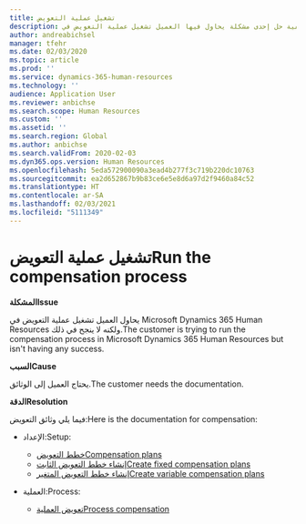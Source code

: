 ```yaml
---
title: تشغيل عملية التعويض
description: يتناول هذا المقال كيفية حل إحدى مشكلة يحاول فيها العميل تشغيل عملية التعويض في Microsoft Dynamics 365 Human Resources ولكنه لا ينجح في ذلك.
author: andreabichsel
manager: tfehr
ms.date: 02/03/2020
ms.topic: article
ms.prod: ''
ms.service: dynamics-365-human-resources
ms.technology: ''
audience: Application User
ms.reviewer: anbichse
ms.search.scope: Human Resources
ms.custom: ''
ms.assetid: ''
ms.search.region: Global
ms.author: anbichse
ms.search.validFrom: 2020-02-03
ms.dyn365.ops.version: Human Resources
ms.openlocfilehash: 5eda572900090a3ead4b277f3c719b220dc10763
ms.sourcegitcommit: ea2d652867b9b83ce6e5e8d6a97d2f9460a84c52
ms.translationtype: HT
ms.contentlocale: ar-SA
ms.lasthandoff: 02/03/2021
ms.locfileid: "5111349"
---
```

# <a name="run-the-compensation-process"></a><span data-ttu-id="50013-103">تشغيل عملية التعويض</span><span class="sxs-lookup"><span data-stu-id="50013-103">Run the compensation process</span></span>

<span data-ttu-id="50013-104">**المشكلة**</span><span class="sxs-lookup"><span data-stu-id="50013-104">**Issue**</span></span>

<span data-ttu-id="50013-105">يحاول العميل تشغيل عملية التعويض في Microsoft Dynamics 365 Human Resources ولكنه لا ينجح في ذلك.</span><span class="sxs-lookup"><span data-stu-id="50013-105">The customer is trying to run the compensation process in Microsoft Dynamics 365 Human Resources but isn't having any success.</span></span>

<span data-ttu-id="50013-106">**السبب**</span><span class="sxs-lookup"><span data-stu-id="50013-106">**Cause**</span></span>

<span data-ttu-id="50013-107">يحتاج العميل إلى الوثائق.</span><span class="sxs-lookup"><span data-stu-id="50013-107">The customer needs the documentation.</span></span>

<span data-ttu-id="50013-108">**‏‏الدقة**</span><span class="sxs-lookup"><span data-stu-id="50013-108">**Resolution**</span></span>

<span data-ttu-id="50013-109">فيما يلي وثائق التعويض:</span><span class="sxs-lookup"><span data-stu-id="50013-109">Here is the documentation for compensation:</span></span>

- <span data-ttu-id="50013-110">الإعداد:</span><span class="sxs-lookup"><span data-stu-id="50013-110">Setup:</span></span>

    - [<span data-ttu-id="50013-111">خطط التعويض</span><span class="sxs-lookup"><span data-stu-id="50013-111">Compensation plans</span></span>](https://docs.microsoft.com/dynamics365/unified-operations/talent/compensation-plans)
    - [<span data-ttu-id="50013-112">إنشاء خطط التعويض الثابت</span><span class="sxs-lookup"><span data-stu-id="50013-112">Create fixed compensation plans</span></span>](https://docs.microsoft.com/dynamics365/unified-operations/talent/create-fixed-compensation-plans)
    - [<span data-ttu-id="50013-113">إنشاء خطط التعويض المتغير</span><span class="sxs-lookup"><span data-stu-id="50013-113">Create variable compensation plans</span></span>](https://docs.microsoft.com/dynamics365/unified-operations/talent/create-variable-compensation-plans)

- <span data-ttu-id="50013-114">العملية:</span><span class="sxs-lookup"><span data-stu-id="50013-114">Process:</span></span>

    - [<span data-ttu-id="50013-115">تعويض العملية</span><span class="sxs-lookup"><span data-stu-id="50013-115">Process compensation</span></span>](https://docs.microsoft.com/dynamics365/unified-operations/talent/process-compensation)
